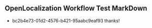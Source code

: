 ## OpenLocalization Workflow Test MarkDown
* bc2b4e73-01d2-4576-b421-95aabc9eaf93 thanks!

<!--HONumber=Jul16_HO4-->


